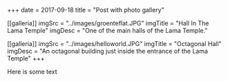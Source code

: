 +++
date = 2017-09-18
title = "Post with photo gallery"

[[galleria]]
imgSrc = "../images/groenteflat.JPG"
imgTitle = "Hall In The Lama Temple"
imgDesc = "One of the main halls of the Lama Temple."

[[galleria]]
imgSrc = "../images/helloworld.JPG"
imgTitle = "Octagonal Hall"
imgDesc = "An octagonal building just inside the entrance of the Lama Temple"
+++

Here is some text

